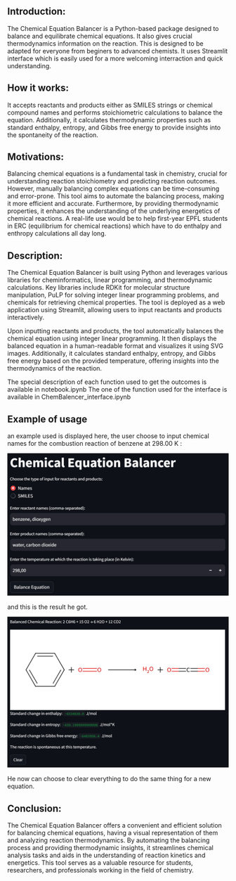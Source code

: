## Introduction:
The Chemical Equation Balancer is a Python-based package designed to balance and equilibrate chemical equations. It also gives crucial thermodynamics information on the reaction. This is designed to be adapted for everyone from beginers to advanced chemists. It uses Streamlit interface which is easily used for a more welcoming interraction and quick understanding. 

## How it works: 
It accepts reactants and products either as SMILES strings or chemical compound names and performs stoichiometric calculations to balance the equation. 
Additionally, it calculates thermodynamic properties such as standard enthalpy, entropy, and Gibbs free energy to provide insights into the spontaneity of the reaction.

## Motivations:
Balancing chemical equations is a fundamental task in chemistry, crucial for understanding reaction stoichiometry and predicting reaction outcomes. However, manually balancing complex equations can be time-consuming and error-prone. This tool aims to automate the balancing process, making it more efficient and accurate. Furthermore, by providing thermodynamic properties, it enhances the understanding of the underlying energetics of chemical reactions.
A real-life use would be to help first-year EPFL students in ERC (equilibrium for chemical reactions) which have to do enthalpy and enthropy calculations all day long. 

## Description:
The Chemical Equation Balancer is built using Python and leverages various libraries for cheminformatics, linear programming, and thermodynamic calculations. Key libraries include RDKit for molecular structure manipulation, PuLP for solving integer linear programming problems, and chemicals for retrieving chemical properties. The tool is deployed as a web application using Streamlit, allowing users to input reactants and products interactively.

Upon inputting reactants and products, the tool automatically balances the chemical equation using integer linear programming. It then displays the balanced equation in a human-readable format and visualizes it using SVG images. Additionally, it calculates standard enthalpy, entropy, and Gibbs free energy based on the provided temperature, offering insights into the thermodynamics of the reaction.

The special description of each function used to get the outcomes is available in notebook.ipynb
The one of the function used for the interface is available in ChemBalencer_interface.ipynb

## Example of usage 

an example used is displayed here, the user choose to input chemical names for the combustion reaction of benzene at 298.00 K :

![input](../assets/input.jpg)

and this is the result he got.

![output](../assets/output.jpg)
 
He now can choose to clear everything to do the same thing for a new equation. 

## Conclusion:

The Chemical Equation Balancer offers a convenient and efficient solution for balancing chemical equations, having a visual representation of them and analyzing reaction thermodynamics. By automating the balancing process and providing thermodynamic insights, it streamlines chemical analysis tasks and aids in the understanding of reaction kinetics and energetics. This tool serves as a valuable resource for students, researchers, and professionals working in the field of chemistry. 
